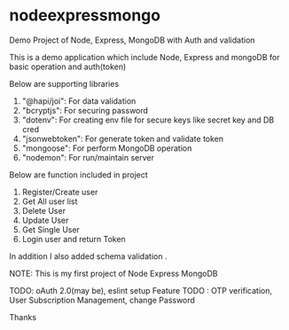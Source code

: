 # nodeexpressmongo
Demo Project of Node, Express, MongoDB with Auth and validation

This is a demo application which include Node, Express and mongoDB for basic operation and auth(token)

Below are supporting libraries
1. "@hapi/joi": For data validation
2. "bcryptjs": For securing password
3. "dotenv": For creating env file for secure keys like secret key and DB cred
4. "jsonwebtoken": For generate token and validate token
5. "mongoose": For perform MongoDB operation
6. "nodemon": For run/maintain server

Below are function included in project
1. Register/Create user
2. Get All user list
3. Delete User
4. Update User
5. Get Single User
6. Login user and return Token

In addition I also added schema validation .


NOTE: This is my first project of Node Express MongoDB

TODO: oAuth 2.0(may be), eslint setup
Feature TODO : OTP verification, User Subscription Management, change Password

Thanks
